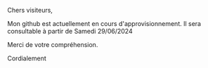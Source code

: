 Chers visiteurs,

Mon github est actuellement en cours d'approvisionnement. Il sera consultable à partir de Samedi 29/06/2024 

Merci de votre compréhension.

Cordialement
